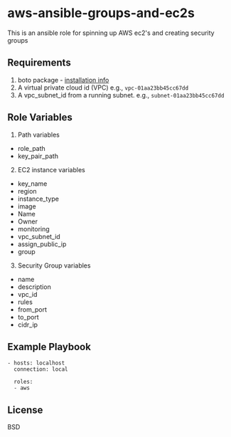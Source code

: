 # aws-ansible-groups-and-ec2s
This is an ansible role for spinning up AWS ec2's and creating security groups

Requirements
------------

  1. boto package - [installation info](https://pypi.org/project/boto/)
  2. A virtual private cloud id (VPC) e.g., `vpc-01aa23bb45cc67dd`
  3. A vpc_subnet_id from a running subnet. e.g., `subnet-01aa23bb45cc67dd`

Role Variables
--------------

1. Path variables
  * role_path
  * key_pair_path
  
2. EC2 instance variables
  * key_name
  * region
  * instance_type
  * image
  * Name
  * Owner
  * monitoring
  * vpc_subnet_id
  * assign_public_ip
  * group

3. Security Group variables
  * name
  * description
  * vpc_id
  * rules
  * from_port
  * to_port
  * cidr_ip

Example Playbook
----------------

```
- hosts: localhost
  connection: local

  roles:
  - aws
```

License
-------

BSD
